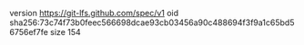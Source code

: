 version https://git-lfs.github.com/spec/v1
oid sha256:73c74f73b0feec566698dcae93cb03456a90c488694f3f9a1c65bd56756ef7fe
size 154
